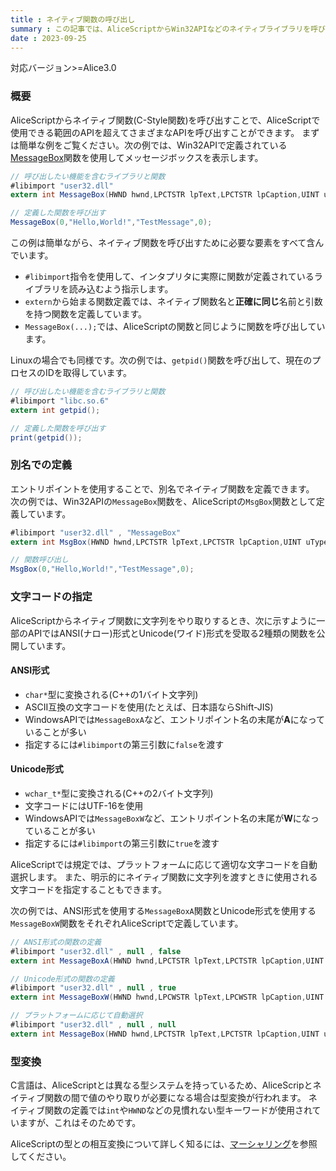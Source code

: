 ```yaml
---
title : ネイティブ関数の呼び出し
summary : この記事では、AliceScriptからWin32APIなどのネイティブライブラリを呼び出す方法について説明します。
date : 2023-09-25
---
```

<span class="badge bg-success">対応バージョン>=Alice3.0</span>

### 概要

AliceScriptからネイティブ関数(C-Style関数)を呼び出すことで、AliceScriptで使用できる範囲のAPIを超えてさまざまなAPIを呼び出すことができます。
まずは簡単な例をご覧ください。次の例では、Win32APIで定義されている[MessageBox](https://learn.microsoft.com/en-us/windows/win32/api/winuser/nf-winuser-messagebox)関数を使用してメッセージボックスを表示します。

```cs title="AliceScript"
// 呼び出したい機能を含むライブラリと関数
#libimport "user32.dll"
extern int MessageBox(HWND hwnd,LPCTSTR lpText,LPCTSTR lpCaption,UINT uType);

// 定義した関数を呼び出す
MessageBox(0,"Hello,World!","TestMessage",0);
```

この例は簡単ながら、ネイティブ関数を呼び出すために必要な要素をすべて含んでいます。

- `#libimport`指令を使用して、インタプリタに実際に関数が定義されているライブラリを読み込むよう指示します。
- `extern`から始まる関数定義では、ネイティブ関数名と**正確に同じ**名前と引数を持つ関数を定義しています。
- `MessageBox(...);`では、AliceScriptの関数と同じように関数を呼び出しています。

Linuxの場合でも同様です。次の例では、`getpid()`関数を呼び出して、現在のプロセスのIDを取得しています。

```cs title="AliceScript"
// 呼び出したい機能を含むライブラリと関数
#libimport "libc.so.6"
extern int getpid();

// 定義した関数を呼び出す
print(getpid());
```

### 別名での定義
エントリポイントを使用することで、別名でネイティブ関数を定義できます。
次の例では、Win32APIの`MessageBox`関数を、AliceScriptの`MsgBox`関数として定義しています。

```cs title="AliceScript"
#libimport "user32.dll" , "MessageBox"
extern int MsgBox(HWND hwnd,LPCTSTR lpText,LPCTSTR lpCaption,UINT uType);

// 関数呼び出し
MsgBox(0,"Hello,World!","TestMessage",0);
```

### 文字コードの指定
AliceScriptからネイティブ関数に文字列をやり取りするとき、次に示すように一部のAPIではANSI(ナロー)形式とUnicode(ワイド)形式を受取る2種類の関数を公開しています。

#### ANSI形式
  - `char*`型に変換される(C++の1バイト文字列)
  - ASCII互換の文字コードを使用(たとえば、日本語ならShift-JIS)
  - WindowsAPIでは`MessageBoxA`など、エントリポイント名の末尾が**A**になっていることが多い
  - 指定するには`#libimport`の第三引数に`false`を渡す
#### Unicode形式
  - `wchar_t*`型に変換される(C++の2バイト文字列)
  - 文字コードにはUTF-16を使用
  - WindowsAPIでは`MessageBoxW`など、エントリポイント名の末尾が**W**になっていることが多い
  - 指定するには`#libimport`の第三引数に`true`を渡す

AliceScriptでは規定では、プラットフォームに応じて適切な文字コードを自動選択します。
また、明示的にネイティブ関数に文字列を渡すときに使用される文字コードを指定することもできます。

次の例では、ANSI形式を使用する`MessageBoxA`関数とUnicode形式を使用する`MessageBoxW`関数をそれぞれAliceScriptで定義しています。

```cs title="AliceScript"
// ANSI形式の関数の定義
#libimport "user32.dll" , null , false
extern int MessageBoxA(HWND hwnd,LPCTSTR lpText,LPCTSTR lpCaption,UINT uType);

// Unicode形式の関数の定義
#libimport "user32.dll" , null , true
extern int MessageBoxW(HWND hwnd,LPCWSTR lpText,LPCWSTR lpCaption,UINT uType);

// プラットフォームに応じて自動選択
#libimport "user32.dll" , null , null
extern int MessageBox(HWND hwnd,LPCTSTR lpText,LPCTSTR lpCaption,UINT uType);
```

### 型変換
C言語は、AliceScriptとは異なる型システムを持っているため、AliceScripとネイティブ関数の間で値のやり取りが必要になる場合は型変換が行われます。
ネイティブ関数の定義では`int`や`HWND`などの見慣れない型キーワードが使用されていますが、これはそのためです。

AliceScriptの型との相互変換について詳しく知るには、[マーシャリング](./marshaling.md)を参照してください。
